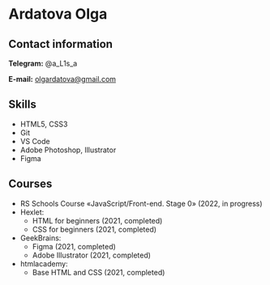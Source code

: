 # Ardatova Olga 
## Contact information
**Telegram:** @a_L1s_a


**E-mail:** olgardatova@gmail.com


## Skills
* HTML5, CSS3
* Git
* VS Code
* Adobe Photoshop, Illustrator
* Figma


## Courses
* RS Schools Course «JavaScript/Front-end. Stage 0» (2022, in progress)
* Hexlet:
    + HTML for beginners (2021, completed)
    + CSS for beginners (2021, completed)
* GeekBrains:
    + Figma (2021, completed)
    + Adobe Illustrator (2021, completed)
* htmlacademy:
    + Base HTML and CSS (2021, completed)
